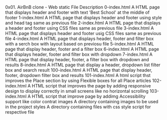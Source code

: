 0x01. AirBnB clone - Web static
File	Description
0-index.html	A HTML page that displays header and footer with text 'Best School' at the middle of footer
1-index.html	A HTML page that displays header and footer using style and head tag same as previous file
2-index.html	A HTML page that displays a header and footer using CSS files same as previous file
3-index.html	A HTML page that displays header and footer usig CSS files same as previous file
4-index.html	A HTML page that displays header, footer and filter box with a serch box with layout based on previosu file
5-index.html	A HTML page that display header, footer and a filter box
6-index.html	A HTML page that displays header, footer and filter box with dropdown
7-index.html	A HTML page that display header, footer, a filter box with dropdown and results
8-index.html	A HTML page that display a header, dropdown list filter box and search result
100-index.html	A HTML page that display header, footer, dropdown filter box and results
101-index.html	A html script thst improves the Place section by using Flexible boxes for all Place articles
102-index.html	A HTML script that improves the page by adding responsive design to display correctly in small screens like no horizontal scrolling
103-index.html	A HTML script that improve page by addimg Accessibility support like color contrat
images	A directory containing images to be used in the project
styles	A directory containing files with css style script for respective file
